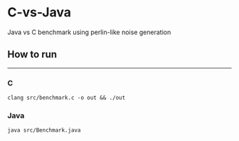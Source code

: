 # C-vs-Java
Java vs C benchmark using perlin-like noise generation

## How to run
---
### C
`clang src/benchmark.c -o out && ./out`
### Java
`java src/Benchmark.java`
